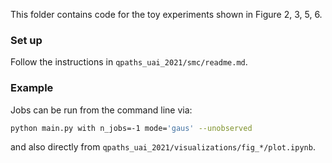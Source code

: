 This folder contains code for the toy experiments shown in Figure 2, 3, 5, 6.

### Set up

Follow the instructions in `qpaths_uai_2021/smc/readme.md`.

### Example

Jobs can be run from the command line via:

```bash
python main.py with n_jobs=-1 mode='gaus' --unobserved
```

and also directly from `qpaths_uai_2021/visualizations/fig_*/plot.ipynb`.
